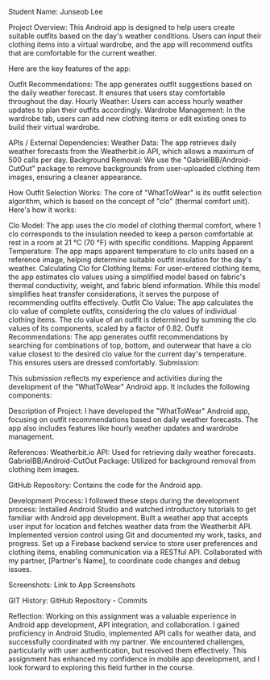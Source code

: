 Student Name: Junseob Lee

Project Overview: This Android app is designed to help users create suitable outfits based on the day's weather conditions. Users can input their clothing items into a virtual wardrobe, and the app will recommend outfits that are comfortable for the current weather.

Here are the key features of the app: 

Outfit Recommendations: The app generates outfit suggestions based on the daily weather forecast. It ensures that users stay comfortable throughout the day. 
Hourly Weather: Users can access hourly weather updates to plan their outfits accordingly. 
Wardrobe Management: In the wardrobe tab, users can add new clothing items or edit existing ones to build their virtual wardrobe. 

APIs / External Dependencies: 
Weather Data: The app retrieves daily weather forecasts from the Weatherbit.io API, which allows a maximum of 500 calls per day. Background Removal: We use the 
"GabrielBB/Android-CutOut" package to remove
backgrounds from user-uploaded clothing item images, ensuring a cleaner appearance. 

How Outfit Selection Works: 
The core of "WhatToWear" is its outfit selection algorithm, which is based on the concept of "clo" (thermal comfort unit). Here's how it works: 

Clo Model: The app uses the clo model of clothing thermal comfort, where 1 clo corresponds to the insulation needed to keep a person comfortable at rest in a room at 21 °C (70 °F) with specific conditions. 
Mapping Apparent Temperature: The app maps apparent temperature to clo units based on a reference image, helping determine suitable outfit insulation for the day's weather. 
Calculating Clo for Clothing Items: For user-entered clothing items, the app estimates clo values using a simplified model based on fabric's thermal conductivity, weight, and fabric blend information. While this model simplifies heat transfer considerations, it serves the purpose of recommending outfits effectively. 
Outfit Clo Value: The app calculates the clo value of complete outfits, considering the clo values of individual clothing items. The clo value of an outfit is determined by summing the clo values of its components, scaled by a factor of 0.82. 
Outfit Recommendations: The app generates outfit recommendations by searching for combinations of top, bottom, and outerwear that have a clo value closest to the desired clo value for the current day's temperature. This ensures users are dressed comfortably.
Submission: 

This submission reflects my experience and activities during the development of the "WhatToWear" Android app. It includes the following components: 

Description of Project: I have developed the "WhatToWear" Android app, focusing on outfit recommendations based on daily weather forecasts. The app also includes features like hourly weather updates and wardrobe management. 

References: 
Weatherbit.io API: Used for retrieving daily weather forecasts. 
GabrielBB/Android-CutOut Package: Utilized for background removal from clothing item images.

GitHub Repository: Contains the code for the Android app. 

Development Process: I followed these steps during the development process: Installed Android Studio and watched introductory tutorials to get familiar with Android app development. Built a weather app that accepts user input for location and fetches weather data from the Weatherbit API. Implemented version control using Git and documented my work, tasks, and progress. Set up a Firebase backend service to store user preferences and clothing items, enabling communication via a RESTful API. Collaborated with my partner, [Partner's Name], to coordinate code changes and debug issues. 

Screenshots: Link to App Screenshots 

GIT History: GitHub Repository - Commits

Reflection: Working on this assignment was a valuable experience in Android app development, API integration, and collaboration. I gained proficiency in Android Studio, implemented API calls for weather data, and successfully coordinated with my partner. We encountered challenges, particularly with user authentication, but resolved them effectively. This assignment has enhanced my confidence in mobile app development, and I look forward to exploring this field further in the course.
